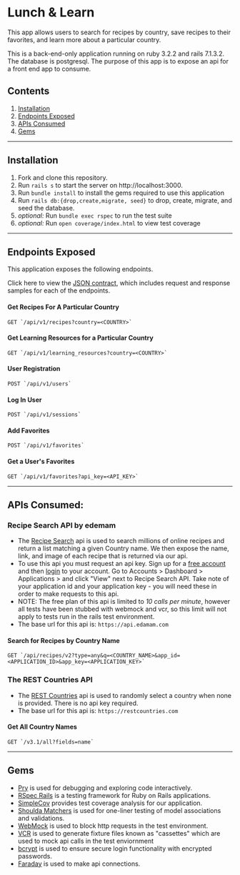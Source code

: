 # Lunch & Learn
This app allows users to search for recipes by country, save recipes to their favorites, and learn more about a particular country.

This is a back-end-only application running on ruby 3.2.2 and rails 7.1.3.2. The database is postgresql. The purpose of this app is to expose an api for a front end app to consume.

## Contents
1. [Installation](#Installation)
1. [Endpoints Exposed](#Endpoints-Exposed)
1. [APIs Consumed](#APIs-Consumed)
1. [Gems](#Gems)

_____

## Installation
1. Fork and clone this repository.
1. Run `rails s` to start the server on http://localhost:3000.
1. Run `bundle install` to install the gems required to use this application
1. Run `rails db:{drop,create,migrate, seed}` to drop, create, migrate, and seed the database.
1. _optional:_ Run `bundle exec rspec` to run the test suite
1. _optional:_ Run `open coverage/index.html` to view test coverage


_____

  
## Endpoints Exposed
This application exposes the following endpoints.

Click here to view the [JSON contract](/JSON_Contract.md), which includes request and response samples for each of the endpoints.

#### Get Recipes For A Particular Country
    GET `/api/v1/recipes?country=<COUNTRY>`

#### Get Learning Resources for a Particular Country
    GET `/api/v1/learning_resources?country=<COUNTRY>`

#### User Registration
    POST `/api/v1/users`

#### Log In User
    POST `/api/v1/sessions`

#### Add Favorites
    POST `/api/v1/favorites`

#### Get a User's Favorites
    GET `/api/v1/favorites?api_key=<API_KEY>`

_____

## APIs Consumed:

### Recipe Search API by edemam
- The [Recipe Search](https://developer.edamam.com/edamam-docs-recipe-api) api is used to search millions of online recipes and return a list matching a given Country name. We then expose the name, link, and image of each recipe that is returned via our api.
- To use this api you must request an api key. Sign up for a [free account](https://developer.edamam.com/edamam-recipe-api) and then [login](developer.edamam.com) to your account. Go to Accounts > Dashboard > Applications > and click "View" next to Recipe Search API. Take note of your application id and your application key - you will need these in order to make requests to this api.
- NOTE: The free plan of this api is limited to _10 calls per minute_, however all tests have been stubbed with webmock and vcr, so this limit will not apply to tests run in the rails test environment.
- The base url for this api is: `https://api.edamam.com`

#### Search for Recipes by Country Name
    GET `/api/recipes/v2?type=any&q=<COUNTRY_NAME>&app_id=<APPLICATION_ID>&app_key=<APPLICATION_KEY>`

### The REST Countries API
- The [REST Countries](https://restcountries.com/#api-endpoints-v3-all) api is used to randomly select a country when none is provided. There is no api key required.
- The base url for this api is: `https://restcountries.com`

#### Get All Country Names
    GET `/v3.1/all?fields=name`

_____


## Gems
- [Pry](https://github.com/pry/pry) is used for debugging and exploring code interactively.
- [RSpec Rails](https://github.com/rspec/rspec-rails) is a testing framework for Ruby on Rails applications.
- [SimpleCov](https://github.com/simplecov-ruby/simplecov) provides test coverage analysis for our application.
- [Shoulda Matchers](https://github.com/thoughtbot/shoulda-matchers) is used for one-liner testing of model associations and validations.
- [WebMock](https://github.com/bblimke/webmock) is used to block http requests in the test environment.
- [VCR](https://github.com/vcr/vcr) is used to generate fixture files known as "cassettes" which are used to mock api calls in the test enviornment
- [bcrypt](https://github.com/bcrypt-ruby/bcrypt-ruby) is used to ensure secure login functionality with encrypted passwords.
- [Faraday](https://github.com/lostisland/faraday) is used to make api connections.